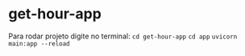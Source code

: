 # get-hour-app

Para rodar projeto digite no terminal:
`cd get-hour-app`
`cd app`
`uvicorn main:app --reload`
